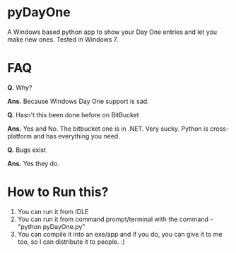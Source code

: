 pyDayOne
========

A Windows based python app to show your Day One entries and let you make new ones. Tested in Windows 7.


FAQ
===

**Q.** Why?

**Ans.** Because Windows Day One support is sad.

**Q.** Hasn't this been done before on BitBucket

**Ans.** Yes and No. The bitbucket one is in .NET. Very sucky. Python is cross-platform and has everything you need.

**Q.** Bugs exist

**Ans.** Yes they do.


How to Run this?
================

1. You can run it from IDLE
2. You can run it from command prompt/terminal with the command - "python pyDayOne.py"
3. You can compile it into an exe/app and if you do, you can give it to me too, so I can distribute it to people. :)
